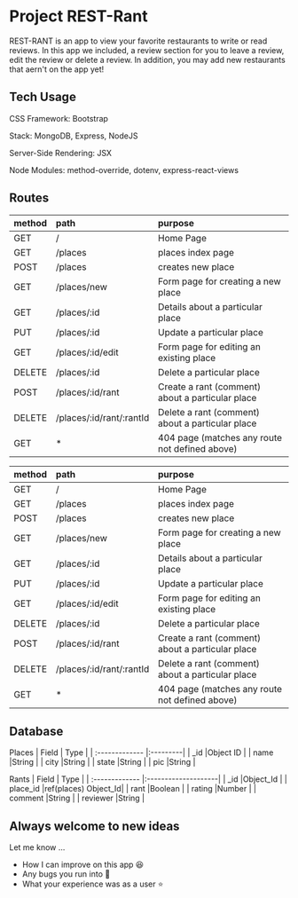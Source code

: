 # Project REST-Rant

REST-RANT is an app to view your favorite restaurants to write or read reviews. In this app we included, a review section for you to leave a review, edit the review or delete a review. In addition, you may add new restaurants that aern't on the app yet!

## Tech Usage

CSS Framework: Bootstrap

Stack: MongoDB, Express, NodeJS

Server-Side Rendering: JSX

Node Modules: method-override, dotenv, express-react-views

## Routes

| method | path                     | purpose                                          |
| :----- | :----------------------- | :----------------------------------------------- |
| GET    | /                        | Home Page                                        |
| GET    | /places                  | places index page                                |
| POST   | /places                  | creates new place                                |
| GET    | /places/new              | Form page for creating a new place               |
| GET    | /places/:id              | Details about a particular place                 |
| PUT    | /places/:id              | Update a particular place                        |
| GET    | /places/:id/edit         | Form page for editing an existing place          |
| DELETE | /places/:id              | Delete a particular place                        |
| POST   | /places/:id/rant         | Create a rant (comment) about a particular place |
| DELETE | /places/:id/rant/:rantId | Delete a rant (comment) about a particular place |
| GET    | \*                       | 404 page (matches any route not defined above)   |

| method | path                     | purpose                                          |
| :----- | :----------------------- | :----------------------------------------------- |
| GET    | /                        | Home Page                                        |
| GET    | /places                  | places index page                                |
| POST   | /places                  | creates new place                                |
| GET    | /places/new              | Form page for creating a new place               |
| GET    | /places/:id              | Details about a particular place                 |
| PUT    | /places/:id              | Update a particular place                        |
| GET    | /places/:id/edit         | Form page for editing an existing place          |
| DELETE | /places/:id              | Delete a particular place                        |
| POST   | /places/:id/rant         | Create a rant (comment) about a particular place |
| DELETE | /places/:id/rant/:rantId | Delete a rant (comment) about a particular place |
| GET    | \*                       | 404 page (matches any route not defined above)   |

## Database

Places
| Field | Type |
| :------------- |:---------|
| \_id |Object ID |
| name |String |
| city |String |
| state |String |
| pic |String |

Rants
| Field | Type |
| :------------- |:--------------------|
| \_id |Object_Id |
| place_id |ref(places) Object_Id|
| rant |Boolean |
| rating |Number |
| comment |String |
| reviewer |String |

## Always welcome to new ideas

Let me know ...

<ul>
    <li>How I can improve on this app 😆</li>
    <li>Any bugs you run into 👾</li>
    <li>What your experience was as a user ⭐️</li>
</ul>
